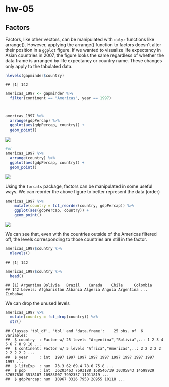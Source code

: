 hw-05
================

Factors
-------

Factors, like other vectors, can be manipulated with `dplyr` functions like arrange(). However, applying the arrange() function to factors doesn't alter their position in a `ggplot` figure. If we wanted to visualize life expectancy in Asian countries in 2007, the figure looks the same regardless of whether the data frame is arranged by life expectancy or country name. These changes only apply to the tabulated data.

``` r
nlevels(gapminder$country)
```

    ## [1] 142

``` r
americas_1997 <- gapminder %>% 
  filter(continent == "Americas", year == 1997)



americas_1997 %>% 
  arrange(gdpPercap) %>% 
  ggplot(aes(gdpPercap, country)) +
  geom_point()
```

![](hw05_files/figure-markdown_github/unnamed-chunk-1-1.png)

``` r
#or
americas_1997 %>% 
  arrange(country) %>% 
  ggplot(aes(gdpPercap, country)) +
  geom_point()
```

![](hw05_files/figure-markdown_github/unnamed-chunk-1-2.png)

Using the `forcats` package, factors can be manipulated in some useful ways. We can reorder the above figure to better represent the data (order)

``` r
americas_1997 %>% 
    mutate(country = fct_reorder(country, gdpPercap)) %>% 
    ggplot(aes(gdpPercap, country)) + 
    geom_point()
```

![](hw05_files/figure-markdown_github/unnamed-chunk-2-1.png)

We can see that, even with the countries outside of the Americas filtered off, the levels corresponding to those countries are still in the factor.

``` r
americas_1997$country %>% 
  nlevels()
```

    ## [1] 142

``` r
americas_1997$country %>% 
  head()
```

    ## [1] Argentina Bolivia   Brazil    Canada    Chile     Colombia 
    ## 142 Levels: Afghanistan Albania Algeria Angola Argentina ... Zimbabwe

We can drop the unused levels

``` r
americas_1997 %>% 
  mutate(country = fct_drop(country)) %>% 
  str()
```

    ## Classes 'tbl_df', 'tbl' and 'data.frame':    25 obs. of  6 variables:
    ##  $ country  : Factor w/ 25 levels "Argentina","Bolivia",..: 1 2 3 4 5 6 7 8 9 10 ...
    ##  $ continent: Factor w/ 5 levels "Africa","Americas",..: 2 2 2 2 2 2 2 2 2 2 ...
    ##  $ year     : int  1997 1997 1997 1997 1997 1997 1997 1997 1997 1997 ...
    ##  $ lifeExp  : num  73.3 62 69.4 78.6 75.8 ...
    ##  $ pop      : int  36203463 7693188 168546719 30305843 14599929 37657830 3518107 10983007 7992357 11911819 ...
    ##  $ gdpPercap: num  10967 3326 7958 28955 10118 ...

